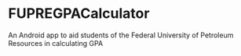 # FUPREGPACalculator

An Android app to aid students of the Federal University of Petroleum Resources in calculating GPA
